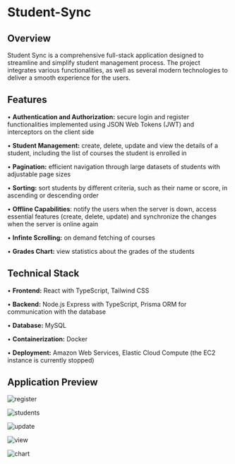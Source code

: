 # Student-Sync

## Overview
Student Sync is a comprehensive full-stack application designed to streamline and simplify student management process. The project integrates various functionalities, as well as several 
modern technologies to deliver a smooth experience for the users.

## Features
• **Authentication and Authorization:** secure login and register functionalities implemented using JSON Web Tokens (JWT) and interceptors on the client side

• **Student Management:** create, delete, update and view the details of a student, including the list of courses the student is enrolled in

• **Pagination:** efficient navigation through large datasets of students with adjustable page sizes

• **Sorting:** sort students by different criteria, such as their name or score, in ascending or descending order

• **Offline Capabilities**: notify the users when the server is down, access essential features (create, delete, update) and synchronize the changes when the server is online again

• **Infinte Scrolling:** on demand fetching of courses

• **Grades Chart:** view statistics about the grades of the students

## Technical Stack
• **Frontend:** React with TypeScript, Tailwind CSS

• **Backend:** Node.js Express with TypeScript, Prisma ORM for communication with the database

• **Database:** MySQL

• **Containerization:** Docker

• **Deployment:** Amazon Web Services, Elastic Cloud Compute (the EC2 instance is currently stopped)

## Application Preview
![register](https://github.com/user-attachments/assets/81f8be7a-4bbe-4ad5-a040-ad1168e23b61)

![students](https://github.com/user-attachments/assets/6e6d4956-a592-4d6f-bcb4-a8fbaa7248e1)

![update](https://github.com/user-attachments/assets/7ad9fd7c-85ae-4468-a971-e059bb6c3d4e)

![view](https://github.com/user-attachments/assets/cfd813cd-5210-4022-ae23-5a15691d42b9)

![chart](https://github.com/user-attachments/assets/70e584fb-d209-4e97-9319-c579fba1e063)
